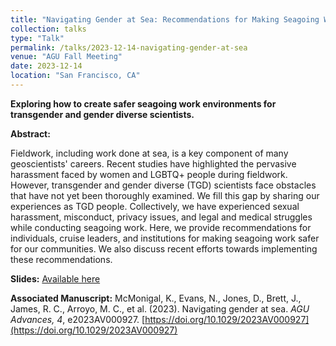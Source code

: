 ```yaml
---
title: "Navigating Gender at Sea: Recommendations for Making Seagoing Work Safer for Transgender and Gender Diverse Scientists"
collection: talks
type: "Talk"
permalink: /talks/2023-12-14-navigating-gender-at-sea
venue: "AGU Fall Meeting"
date: 2023-12-14
location: "San Francisco, CA"
---
```


**Exploring how to create safer seagoing work environments for transgender and gender diverse scientists.**

**Abstract:**

Fieldwork, including work done at sea, is a key component of many geoscientists' careers. Recent studies have highlighted the pervasive harassment faced by women and LGBTQ+ people during fieldwork. However, transgender and gender diverse (TGD) scientists face obstacles that have not yet been thoroughly examined. We fill this gap by sharing our experiences as TGD people. Collectively, we have experienced sexual harassment, misconduct, privacy issues, and legal and medical struggles while conducting seagoing work. Here, we provide recommendations for individuals, cruise leaders, and institutions for making seagoing work safer for our communities. We also discuss recent efforts towards implementing these recommendations.

**Slides:** [Available here](https://danijonesocean.github.io/files/navigating_gender_at_sea.pdf)

**Associated Manuscript:** McMonigal, K., Evans, N., Jones, D., Brett, J., James, R. C., Arroyo, M. C., et al. (2023). Navigating gender at sea. *AGU Advances, 4*, e2023AV000927. [https://doi.org/10.1029/2023AV000927](https://doi.org/10.1029/2023AV000927)
